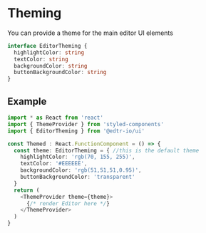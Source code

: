 # Theming 

You can provide a theme for the main editor UI elements

```typescript
interface EditorTheming {
  highlightColor: string
  textColor: string
  backgroundColor: string
  buttonBackgroundColor: string
}
```

## Example
```typescript
import * as React from 'react'
import { ThemeProvider } from 'styled-components'
import { EditorTheming } from '@edtr-io/ui'

const Themed : React.FunctionComponent = () => {
  const theme: EditorTheming = { //this is the default theme
    highlightColor: 'rgb(70, 155, 255)',
    textColor: '#EEEEEE',
    backgroundColor: 'rgb(51,51,51,0.95)',
    buttonBackgroundColor: 'transparent'
  }
  return (
    <ThemeProvider theme={theme}>
      {/* render Editor here */}
    </ThemeProvider>
  )
}
```